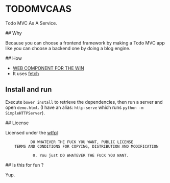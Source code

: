 # TODOMVCAAS

Todo MVC As A Service.

## Why

Because you can choose a frontend framework by making a Todo MVC app like you can choose a backend one by doing a blog engine.
 
## How

- [WEB COMPONENT FOR THE WIN](http://webcomponents.org)
- It uses [fetch](http://updates.html5rocks.com/2015/03/introduction-to-fetch)
 
## Install and run

Execute `bower install` to retrieve the dependencies, then run a server and open `demo.html`.
(I have an alias: `http-serve` which runs `python -m SimpleHTTPServer`).

## License

Licensed under the [wtfpl](http://wtfpl.org/)

               DO WHATEVER THE FUCK YOU WANT, PUBLIC LICENSE
        TERMS AND CONDITIONS FOR COPYING, DISTRIBUTION AND MODIFICATION
        
                0. You just DO WHATEVER THE FUCK YOU WANT.

## Is this for fun ?

Yup.
